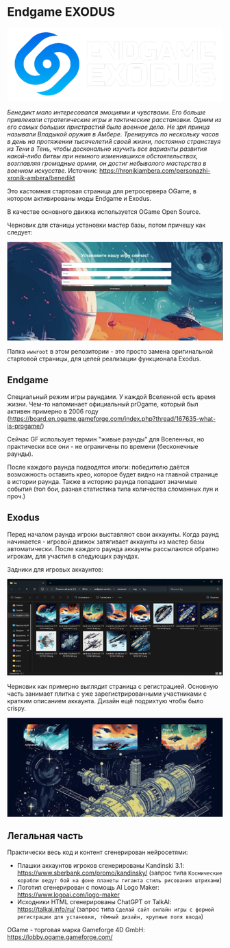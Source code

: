 # Endgame EXODUS

![logo2](/imgstore/logo2.png)

_Бенедикт мало интересовался эмоциями и чувствами. Его больше привлекали стратегические игры и тактические расстановки. Одним из его самых больших пристрастий было военное дело. Не зря принца называли Владыкой оружия в Амбере. Тренируясь по нескольку часов в день на протяжении тысячелетий своей жизни, постоянно странствуя из Тени в Тень, чтобы досконально изучить все варианты развития какой-либо битвы при немного изменившихся обстоятельствах, возглавляя громадные армии, он достиг небывалого мастерства в военном искусстве._
Источник: https://hronikiambera.com/personazhi-xronik-ambera/benedikt

Это кастомная стартовая страница для ретросервера OGame, в котором активированы моды Endgame и Exodus.

В качестве основного движка используется OGame Open Source.

Черновик для станицы установки мастер базы, потом причешу как следует:

![install](/imgstore/install.png)

Папка `wwwroot` в этом репозитории - это просто замена оригинальной стартовой страницы, для целей реализации функционала Exodus.

## Endgame

Специальный режим игры раундами. У каждой Вселенной есть время жизни. Чем-то напоминает официальный prOgame, который был активен примерно в 2006 году  (https://board.en.ogame.gameforge.com/index.php?thread/167635-what-is-progame/)

Сейчас GF использует термин "живые раунды" для Вселенных, но практически все они - не ограничены по времени (бесконечные раунды).

После каждого раунда подводятся итоги: победителю даётся возможность оставить крео, которое будет видно на главной странице в истории раунда. Также в историю раунда попадают значимые события (топ бои, разная статистика типа количества сломанных лун и проч.)

## Exodus

Перед началом раунда игроки выставляют свои аккаунты. Когда раунд начинается - игровой движок затягивает аккаунты из мастер базы автоматически. После каждого раунда аккаунты рассылаются обратно игрокам, для участия в следующих раундах.

Задники для игровых аккаунтов:

![account_backgrounds](/imgstore/account_backgrounds.png)

Черновик как примерно выглядит страница с регистрацией. Основную часть занимает плитка с уже зарегистрированными участниками с кратким описанием аккаунта. Дизайн ещё подрихтую чтобы было crispy.

![draft](/imgstore/draft.png)

## Легальная часть

Практически весь код и контент сгенерирован нейросетями:
- Плашки аккаунтов игроков сгенерированы Kandinski 3.1: https://www.sberbank.com/promo/kandinsky/   (запрос типа `Космические корабли ведут бой на фоне планеты гиганта стиль рисования штрихами`)
- Логотип сгенерирован с помощь AI Logo Maker: https://www.logoai.com/logo-maker
- Исходники HTML сгенерированы ChatGPT от TalkAI: https://talkai.info/ru/   (запрос типа `Сделай сайт онлайн игры с формой регистрации для установки, тёмный дизайн, крупные поля ввода`)

OGame - торговая марка Gameforge 4D GmbH: https://lobby.ogame.gameforge.com/
